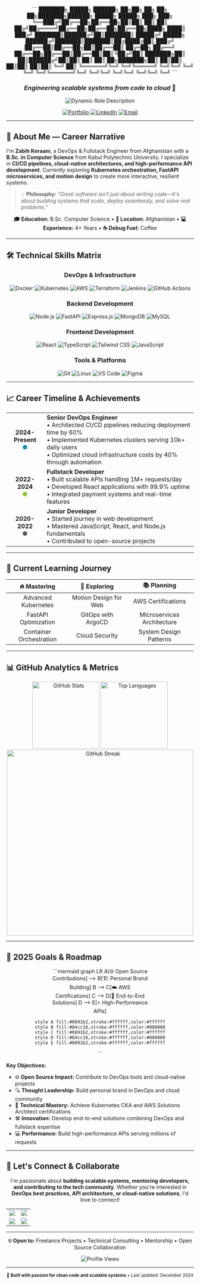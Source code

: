 <div align="center">

\`\`\`
 ███████╗ █████╗ ██████╗ ██╗██╗  ██╗    ██╗  ██╗███████╗██████╗  █████╗  █████╗ ███╗   ███╗
 ╚══███╔╝██╔══██╗██╔══██╗██║██║  ██║    ██║ ██╔╝██╔════╝██╔══██╗██╔══██╗██╔══██╗████╗ ████║
   ███╔╝ ███████║██████╔╝██║███████║    █████╔╝ █████╗  ██████╔╝███████║███████║██╔████╔██║
  ███╔╝  ██╔══██║██╔══██╗██║██╔══██║    ██╔═██╗ ██╔══╝  ██╔══██╗██╔══██║██╔══██║██║╚██╔╝██║
 ███████╗██║  ██║██████╔╝██║██║  ██║    ██║  ██╗███████╗██║  ██║██║  ██║██║  ██║██║ ╚═╝ ██║
 ╚══════╝╚═╝  ╚═╝╚═════╝ ╚═╝╚═╝  ╚═╝    ╚═╝  ╚═╝╚══════╝╚═╝  ╚═╝╚═╝  ╚═╝╚═╝  ╚═╝╚═╝     ╚═╝
\`\`\`

### *Engineering scalable systems from code to cloud* 🚀

<img src="https://readme-typing-svg.herokuapp.com/?font=Fira+Code&size=22&duration=3000&pause=1000&color=0891B2&center=true&vCenter=true&width=600&lines=DevOps+%26+Fullstack+Engineer;CI%2FCD+Pipeline+Architect;Cloud-Native+Solutions+Builder;API+Development+Specialist;Currently%3A+Mastering+Kubernetes+%26+FastAPI" alt="Dynamic Role Description" />

[![Portfolio](https://img.shields.io/badge/🌐_Portfolio-zabih--keraam.netlify.app-0891b2?style=for-the-badge&logoColor=white)](https://zabih-keraam.netlify.app/)
[![LinkedIn](https://img.shields.io/badge/💼_LinkedIn-Zabih_Keraam-0077B5?style=for-the-badge&logo=linkedin&logoColor=white)](https://af.linkedin.com/in/zabih-keraam)
[![Email](https://img.shields.io/badge/📧_Email-keraamzabih@gmail.com-84cc16?style=for-the-badge&logo=gmail&logoColor=white)](mailto:keraamzabih@gmail.com)

</div>

---

## 🎯 **About Me — Career Narrative**

I'm **Zabih Keraam**, a DevOps & Fullstack Engineer from Afghanistan with a **B.Sc. in Computer Science** from Kabul Polytechnic University. I specialize in **CI/CD pipelines, cloud-native architectures, and high-performance API development**. Currently exploring **Kubernetes orchestration, FastAPI microservices, and motion design** to create more interactive, resilient systems.

> 💡 **Philosophy:** *"Great software isn't just about writing code—it's about building systems that scale, deploy seamlessly, and solve real problems."*

<div align="center">

**🎓 Education:** B.Sc. Computer Science • **📍 Location:** Afghanistan • **💻 Experience:** 4+ Years • **☕ Debug Fuel:** Coffee

</div>

---

## 🛠️ **Technical Skills Matrix**

<div align="center">

### **DevOps & Infrastructure**
![Docker](https://img.shields.io/badge/Docker-Expert-2496ED?style=flat-square&logo=docker&logoColor=white)
![Kubernetes](https://img.shields.io/badge/Kubernetes-Advanced-326CE5?style=flat-square&logo=kubernetes&logoColor=white)
![AWS](https://img.shields.io/badge/AWS-Proficient-FF9900?style=flat-square&logo=amazon-aws&logoColor=white)
![Terraform](https://img.shields.io/badge/Terraform-Advanced-7B42BC?style=flat-square&logo=terraform&logoColor=white)
![Jenkins](https://img.shields.io/badge/Jenkins-Expert-D24939?style=flat-square&logo=jenkins&logoColor=white)
![GitHub Actions](https://img.shields.io/badge/GitHub_Actions-Expert-2088FF?style=flat-square&logo=github-actions&logoColor=white)

### **Backend Development**
![Node.js](https://img.shields.io/badge/Node.js-Expert-339933?style=flat-square&logo=node.js&logoColor=white)
![FastAPI](https://img.shields.io/badge/FastAPI-Advanced-009688?style=flat-square&logo=fastapi&logoColor=white)
![Express.js](https://img.shields.io/badge/Express.js-Expert-000000?style=flat-square&logo=express&logoColor=white)
![MongoDB](https://img.shields.io/badge/MongoDB-Proficient-47A248?style=flat-square&logo=mongodb&logoColor=white)
![MySQL](https://img.shields.io/badge/MySQL-Advanced-4479A1?style=flat-square&logo=mysql&logoColor=white)

### **Frontend Development**
![React](https://img.shields.io/badge/React-Expert-61DAFB?style=flat-square&logo=react&logoColor=black)
![TypeScript](https://img.shields.io/badge/TypeScript-Advanced-3178C6?style=flat-square&logo=typescript&logoColor=white)
![Tailwind CSS](https://img.shields.io/badge/Tailwind_CSS-Expert-06B6D4?style=flat-square&logo=tailwind-css&logoColor=white)
![JavaScript](https://img.shields.io/badge/JavaScript-Expert-F7DF1E?style=flat-square&logo=javascript&logoColor=black)

### **Tools & Platforms**
![Git](https://img.shields.io/badge/Git-Expert-F05032?style=flat-square&logo=git&logoColor=white)
![Linux](https://img.shields.io/badge/Linux-Advanced-FCC624?style=flat-square&logo=linux&logoColor=black)
![VS Code](https://img.shields.io/badge/VS_Code-Expert-007ACC?style=flat-square&logo=visual-studio-code&logoColor=white)
![Figma](https://img.shields.io/badge/Figma-Proficient-F24E1E?style=flat-square&logo=figma&logoColor=white)

</div>

---

## 📈 **Career Timeline & Achievements**

<table>
<tr>
<td width="20%" align="center"><strong>2024-Present</strong><br/><span style="color:#0891b2">●</span></td>
<td width="80%">
<strong>Senior DevOps Engineer</strong><br/>
• Architected CI/CD pipelines reducing deployment time by 60%<br/>
• Implemented Kubernetes clusters serving 10k+ daily users<br/>
• Optimized cloud infrastructure costs by 40% through automation
</td>
</tr>
<tr>
<td align="center"><strong>2022-2024</strong><br/><span style="color:#84cc16">●</span></td>
<td>
<strong>Fullstack Developer</strong><br/>
• Built scalable APIs handling 1M+ requests/day<br/>
• Developed React applications with 99.9% uptime<br/>
• Integrated payment systems and real-time features
</td>
</tr>
<tr>
<td align="center"><strong>2020-2022</strong><br/><span style="color:#4b5563">●</span></td>
<td>
<strong>Junior Developer</strong><br/>
• Started journey in web development<br/>
• Mastered JavaScript, React, and Node.js fundamentals<br/>
• Contributed to open-source projects
</td>
</tr>
</table>

---

## 🎯 **Current Learning Journey**

<div align="center">

| 🔥 **Mastering** | 🚀 **Exploring** | 📚 **Planning** |
|:---:|:---:|:---:|
| Advanced Kubernetes | Motion Design for Web | AWS Certifications |
| FastAPI Optimization | GitOps with ArgoCD | Microservices Architecture |
| Container Orchestration | Cloud Security | System Design Patterns |

</div>

---

## 📊 **GitHub Analytics & Metrics**

<div align="center">

<img src="https://github-readme-stats.vercel.app/api?username=Zabihkeraam1&show_icons=true&theme=transparent&hide_border=true&title_color=0891b2&icon_color=84cc16&text_color=4b5563&bg_color=00000000" alt="GitHub Stats" height="180"/>
<img src="https://github-readme-stats.vercel.app/api/top-langs/?username=Zabihkeraam1&layout=compact&theme=transparent&hide_border=true&title_color=0891b2&text_color=4b5563&bg_color=00000000&langs_count=8" alt="Top Languages" height="180"/>

<img src="https://github-readme-streak-stats.herokuapp.com/?user=Zabihkeraam1&theme=transparent&hide_border=true&stroke=0891b2&ring=84cc16&fire=84cc16&currStreakLabel=4b5563&sideLabels=4b5563&currStreakNum=0891b2&sideNums=0891b2&dates=4b5563&background=00000000" alt="GitHub Streak" width="500"/>

</div>

---

## 🎯 **2025 Goals & Roadmap**

<div align="center">

\`\`\`mermaid
graph LR
    A[🌐 Open Source<br/>Contributions] --> B[🏗️ Personal Brand<br/>Building]
    B --> C[☁️ AWS<br/>Certifications]
    C --> D[🚀 End-to-End<br/>Solutions]
    D --> E[⚡ High-Performance<br/>APIs]
    
    style A fill:#0891b2,stroke:#ffffff,color:#ffffff
    style B fill:#84cc16,stroke:#ffffff,color:#000000
    style C fill:#0891b2,stroke:#ffffff,color:#ffffff
    style D fill:#84cc16,stroke:#ffffff,color:#000000
    style E fill:#0891b2,stroke:#ffffff,color:#ffffff
\`\`\`

</div>

**Key Objectives:**
- 🌐 **Open Source Impact:** Contribute to DevOps tools and cloud-native projects
- 🔍 **Thought Leadership:** Build personal brand in DevOps and cloud community  
- 🚀 **Technical Mastery:** Achieve Kubernetes CKA and AWS Solutions Architect certifications
- 🛠️ **Innovation:** Develop end-to-end solutions combining DevOps and fullstack expertise
- 💻 **Performance:** Build high-performance APIs serving millions of requests

---

## 🤝 **Let's Connect & Collaborate**

<div align="center">

I'm passionate about **building scalable systems, mentoring developers, and contributing to the tech community**. Whether you're interested in **DevOps best practices, API architecture, or cloud-native solutions**, I'd love to connect!

<table>
<tr>
<td align="center">
<a href="mailto:keraamzabih@gmail.com">
<img src="https://img.shields.io/badge/📧_Email_Me-Direct_Contact-84cc16?style=for-the-badge&logoColor=white"/>
</a>
</td>
<td align="center">
<a href="https://af.linkedin.com/in/zabih-keraam">
<img src="https://img.shields.io/badge/💼_LinkedIn-Professional_Network-0077B5?style=for-the-badge&logo=linkedin&logoColor=white"/>
</a>
</td>
</tr>
<tr>
<td align="center">
<a href="https://zabih-keraam.netlify.app/">
<img src="https://img.shields.io/badge/🌐_Portfolio-View_Projects-0891b2?style=for-the-badge&logoColor=white"/>
</a>
</td>
<td align="center">
<a href="https://github.com/Zabihkeraam1">
<img src="https://img.shields.io/badge/⭐_GitHub-Follow_Journey-100000?style=for-the-badge&logo=github&logoColor=white"/>
</a>
</td>
</tr>
</table>

---

**💡 Open to:** Freelance Projects • Technical Consulting • Mentorship • Open Source Collaboration

<img src="https://komarev.com/ghpvc/?username=zabih-keraam&color=0891b2&style=flat-square&label=Profile+Views" alt="Profile Views"/>

</div>

---

<div align="center">
<sub>🚀 <strong>Built with passion for clean code and scalable systems</strong> • Last updated: December 2024</sub>
</div>
